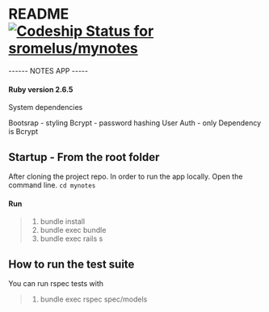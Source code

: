 # README [![Codeship Status for sromelus/mynotes](https://app.codeship.com/projects/ac888ccf-12d4-44ec-8325-b6f22b3ec134/status?branch=master)](https://app.codeship.com/projects/444186)


------ NOTES APP -----


####  Ruby version 2.6.5

System dependencies

Bootsrap - styling
Bcrypt - password hashing
User Auth - only Dependency is Bcrypt

## Startup - From the root folder
After cloning the project repo.
In order to run the app locally. Open the command line.
`cd mynotes`

#### Run
>1. bundle install
>2. bundle exec bundle
>2. bundle exec rails s

## How to run the test suite

You can run rspec tests with

> 1. bundle exec rspec spec/models

